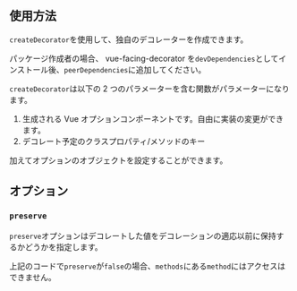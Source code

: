## 使用方法

`createDecorator`を使用して、独自のデコレーターを作成できます。

パッケージ作成者の場合、 vue-facing-decorator を`devDependencies`としてインストール後、`peerDependencies`に追加してください。

`createDecorator`は以下の 2 つのパラメーターを含む関数がパラメーターになります。

1. 生成される Vue オプションコンポーネントです。自由に実装の変更ができます。
2. デコレート予定のクラスプロパティ/メソッドのキー

加えてオプションのオブジェクトを設定することができます。

[](./code-usage.ts ':include :type=code typescript')

## オプション

### `preserve`

`preserve`オプションはデコレートした値をデコレーションの適応以前に保持するかどうかを指定します。

[](./code-usage.ts ':include :type=code typescript')

上記のコードで`preserve`が`false`の場合、`methods`にある`method`にはアクセスはできません。
